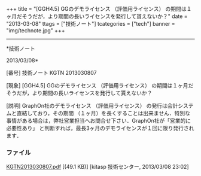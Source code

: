 ﻿+++
title = "[GGH4.5] GGのデモライセンス （評価用ライセンス） の期間は１ヶ月だそうだが，より期間の長いライセンスを発行して貰えないか？"
date = "2013-03-08"
ttags = ["技術ノート"]
tcategories = ["tech"]
banner = "img/technote.jpg"
+++

-----------------------------------------------------------------------------------------------------------------------------

*技術ノート

2013/03/08*


[番号]
技術ノート KGTN 2013030807

[現象]
[GGH4.5] GGのデモライセンス （評価用ライセンス）
の期間は１ヶ月だそうだが，より期間の長いライセンスを発行して貰えないか？

[説明]
GraphOn社のデモライセンス （評価用ライセンス）
の発行は会計システムと直結しており，その期間
（１ヶ月）を長くすることは出来ません．特別な事情がある場合は，弊社営業担当へお問合せ下さい．GraphOn社が「営業的に必要性あり」
と判断すれば，最長3ヶ月のデモライセンスが１回に限り発行されます．


### ファイル

 
 


[KGTN2013030807.pdf](http://techreport.kitasp.net/attachments/download/1274/KGTN2013030807.pdf)
 [(49.1 KB)] [kitasp 技術センター, 2013/03/08
23:02]


 


 

